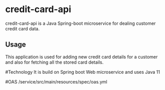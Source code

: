 # credit-card-api

credit-card-api is a Java Spring-boot microservice for dealing customer credit card data.

## Usage

This application is used for adding new credit card details for a customer
and also for fetching all the stored card details.

#Technology
It is build on Spring boot Web microservice and uses Java 11

#OAS
/service/src/main/resources/spec/oas.yml
